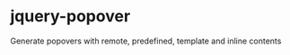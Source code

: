 jquery-popover
==============

Generate popovers with remote, predefined, template and inline contents
